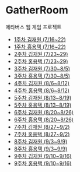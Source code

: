 GatherRoom
===
메타버스 웹 게임 프로젝트

- [1주차 김재원 (7/16~22)](./gatherRoom/schedule/week1_kim.md)
- [1주차 홍용택 (7/16~22)](./gatherRoom/schedule/week1_hong.md)
- [2주차 김재원 (7/23~29)](./gatherRoom/schedule/week2_kim.md)
- [2주차 홍용택 (7/23~29)](./gatherRoom/schedule/week2_hong.md)
- [3주차 김재원 (7/30~8/5)](./gatherRoom/schedule/week3_kim.md)
- [3주차 홍용택 (7/30~8/5)](./gatherRoom/schedule/week3_hong.md)
- [4주차 김재원 (8/6~8/12)](./gatherRoom/schedule/week4_kim.md)
- [4주차 홍용택 (8/6~8/12)](./gatherRoom/schedule/week4_hong.md)
- [5주차 김재원 (8/13~8/19)](./gatherRoom/schedule/week5_kim.md)
- [5주차 홍용택 (8/13~8/19)](./gatherRoom/schedule/week5_hong.md)
- [6주차 김재원 (8/20~8/26)](./gatherRoom/schedule/week6_kim.md)
- [6주차 홍용택 (8/20~8/26)](./gatherRoom/schedule/week6_hong.md)
- [7주차 김재원 (8/27~9/2)](./gatherRoom/schedule/week7_kim.md)
- [7주차 홍용택 (8/27~9/2)](./gatherRoom/schedule/week7_hong.md)
- [8주차 김재원 (9/3~9/9)](./gatherRoom/schedule/week8_kim.md)
- [8주차 홍용택 (9/3~9/9)](./gatherRoom/schedule/week8_hong.md)
- [9주차 김재원 (9/10~9/16)](./gatherRoom/schedule/week9_kim.md)
- [9주차 홍용택 (9/10~9/16)](./gatherRoom/schedule/week9_hong.md)